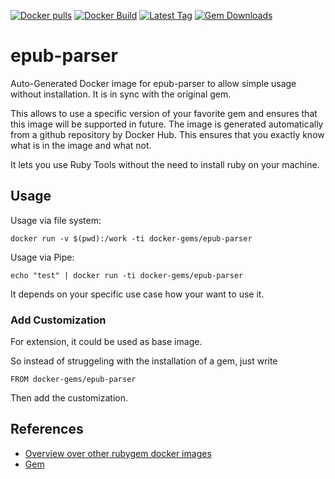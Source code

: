 [![Docker pulls](https://img.shields.io/docker/pulls/rubygem/epub-parser.svg)](https://hub.docker.com/r/rubygem/epub-parser/)
[![Docker Build](https://img.shields.io/docker/automated/rubygem/epub-parser.svg)](https://hub.docker.com/r/rubygem/epub-parser/)
[![Latest Tag](https://img.shields.io/github/tag/docker-rubygem/epub-parser.svg)](https://hub.docker.com/r/rubygem/epub-parser/)
[![Gem Downloads](https://img.shields.io/gem/dt/epub-parser.svg)](https://rubygems.org/gems/epub-parser/)
# epub-parser

Auto-Generated Docker image for epub-parser to allow simple usage without installation.
It is in sync with the original gem.

This allows to use a specific version of your favorite gem and ensures that this image will be supported in future.
The image is generated automatically from a github repository by Docker Hub.
This ensures that you exactly know what is in the image and what not.

It lets you use Ruby Tools without the need to install ruby on your machine.

## Usage

Usage via file system:

`docker run -v $(pwd):/work -ti docker-gems/epub-parser`

Usage via Pipe:

`echo "test" | docker run -ti docker-gems/epub-parser`

It depends on your specific use case how your want to use it.

### Add Customization

For extension, it could be used as base image.

So instead of struggeling with the installation of a gem, just write

`FROM docker-gems/epub-parser`

Then add the customization.

## References

 - [Overview over other rubygem docker images](https://github.com/thinkbot/docker-rubygem)
 - [Gem](https://rubygems.org/gems/epub-parser/)
